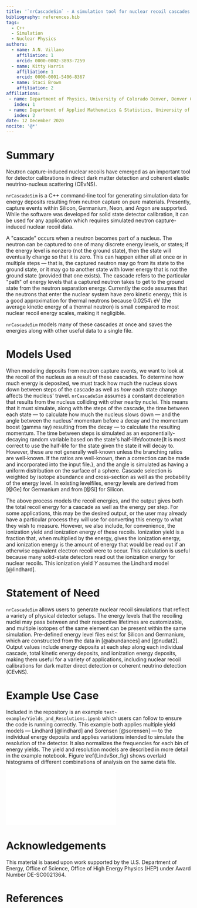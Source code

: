 ```yaml
---
title: '`nrCascadeSim` - A simulation tool for nuclear recoil cascades resulting from neutron capture'
bibliography: references.bib
tags:
  - C++
  - Simulation
  - Nuclear Physics
authors:
  - name: A.N. Villano
    affiliation: 1
    orcid: 0000-0002-3893-7259
  - name: Kitty Harris
    affiliation: 1
    orcid: 0000-0001-5406-8367
  - name: Staci Brown
    affiliation: 2
affiliations:
 - name: Department of Physics, University of Colorado Denver, Denver CO 80217, USA
   index: 1
 - name: Department of Applied Mathematics & Statistics, University of New Mexico, Albuquerque NM 87131, USA
   index: 2
date: 12 December 2020
nocite: '@*'
---
```


# Summary

Neutron capture-induced nuclear recoils have emerged as an important
tool for detector calibrations in direct dark matter detection and coherent elastic neutrino-nucleus scattering (CE$\mathrm{\nu}$NS).

`nrCascadeSim` is a C++ command-line tool for generating simulation data for energy deposits
resulting from neutron capture on pure materials. Presently, capture events within Silicon, Germanium, Neon, and Argon are
supported. While the software was developed for solid state detector calibration, it can be used
for any application which requires simulated neutron capture-induced nuclear recoil data.

A "cascade" occurs when a neutron becomes part of a nucleus.  The neutron can be captured to one
of many discrete energy levels, or states; if the energy level is nonzero (not the ground state),
then the state will eventually change so that it is zero.  This can happen either all at once or in
multiple steps &mdash; that is, the captured neutron may go from its state to the ground state, or
it may go to another state with lower energy that is not the ground state (provided that one
exists).  The cascade refers to the particular "path" of energy levels that a captured neutron
takes to get to the ground state from the neutron separation energy. Currently the code assumes
that the neutrons that enter the nuclear system have zero kinetic energy; this is a
good approximation for thermal neutrons because 0.0254\ eV (the average kinetic energy of a
thermal neutron) is small compared to most nuclear recoil energy scales, making it negligible.

`nrCascadeSim` models many of these cascades at once and saves the energies along with other
useful data to a single file.

# Models Used

When modeling deposits from neutron capture events, we want to look at the recoil of the nucleus
as a result of these cascades.  To determine how much energy is deposited, we must track how
much the nucleus slows down between steps of the cascade as well as *how* each state change
affects the nucleus' travel.  `nrCascadeSim` assumes a constant deceleration that results from the
nucleus colliding with other nearby nuclei.  This means that it must simulate, along with the
steps of the cascade, the time between each state &mdash; to calculate how much the nucleus slows
down &mdash; and the angle between the nucleus' momentum before a decay and the momentum boost
(gamma ray) resulting from the decay &mdash; to calculate the resulting momentum.  The time
between steps is simulated as an exponentially-decaying random variable based on the state's
half-life\footnote{It is most correct to use the half-life for the state given the state it will decay to. 
However, these are not generally well-known unless the branching ratios are well-known. 
If the ratios are well-known, then a correction can be made and incorporated into the input file.}, 
and the angle is simulated as having a uniform distribution on the surface of a sphere.
Cascade selection is weighted by isotope abundance and cross-section as well as the probability of
the energy level.  In existing levelfiles, energy levels are derived from [@Ge] for Germanium
and from [@Si] for Silicon.

The above process models the recoil energies, and the output gives both the total recoil energy
for a cascade as well as the energy per step.  For some applications, this may be the desired
output, or the user may already have a particular process they will use for converting this
energy to what they wish to measure.  However, we also include, for convenience, the ionization yield
and ionization energy of these recoils.  Ionization yield is a fraction that, when multiplied by the 
energy, gives the ionization energy, and ionization energy is the amount of energy that would be 
read out if an otherwise equivalent electron recoil were to occur. This calculation is useful because
many solid-state detectors read out the ionization energy for nuclear recoils. This ionization yield $Y$
assumes the Lindhard model [@lindhard].

# Statement of Need

`nrCascadeSim` allows users to generate nuclear recoil simulations that reflect a variety of physical detector setups.
The energy levels that the recoiling nuclei may pass between and their respective lifetimes are
customizable, and multiple isotopes of the same element can be present within the same simulation.
Pre-defined energy level files exist for Silicon and Germanium, which are constructed from the
data in [@abundances] and [@nudat2].  Output values include energy deposits at each step along each individual cascade, total
kinetic energy deposits, and ionization energy deposits, making them useful for a variety of
applications, including nuclear recoil calibrations for dark matter direct detection or coherent
neutrino detection (CE$\mathrm{\nu}$NS).

# Example Use Case

Included in the repository is an example `test-example/Yields_and_Resolutions.ipynb` which users
can follow to ensure the code is running correctly.  This example both applies multiple yield models &mdash; Lindhard [@lindhard] and Sorensen [@sorensen] &mdash; to
the individual energy deposits and applies variations intended to simulate the resolution of the
detector.  It also normalizes the frequencies for each bin of energy yields. The yield and resolution models are described in more detail in the example notebook.
Figure \ref{LindvSor_fig} shows overlaid histograms of different combinations of analysis on the same
data file.

![An overlaid histogram showing an example use case in which points are generated and then multiple yield models and resolutions are applied.  The "Small Res (1/5)" histograms have Gaussians with 1/5 of the width of their counterparts. \label{LindvSor_fig}](SorVsLin_fig.pdf)

# Acknowledgements

This material is based upon work supported by the U.S. Department of Energy, Office of Science, Office of High Energy Physics (HEP) under Award Number DE-SC0021364.

# References
